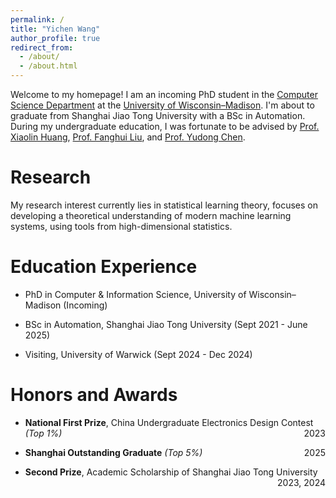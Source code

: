 ```yaml
---
permalink: /
title: "Yichen Wang"
author_profile: true
redirect_from: 
  - /about/
  - /about.html
---
```


Welcome to my homepage! I am an incoming PhD student in the [Computer Science Department](https://www.cs.wisc.edu/) at the [University of Wisconsin–Madison](https://www.wisc.edu/). I'm about to graduate from Shanghai Jiao Tong University with a BSc in Automation. During my undergraduate education, I was fortunate to be advised by [Prof. Xiaolin Huang](http://www.pami.sjtu.edu.cn/en/xiaolin), [Prof. Fanghui Liu](https://www.lfhsgre.org/index.html), and [Prof. Yudong Chen](https://pages.cs.wisc.edu/~yudongchen/).

Research
======
My research interest currently lies in statistical learning theory, focuses on developing a theoretical understanding of modern machine learning systems, using tools from high-dimensional statistics.

Education Experience
======
- PhD in Computer & Information Science, University of Wisconsin–Madison (Incoming)

- BSc in Automation, Shanghai Jiao Tong University (Sept 2021 - June 2025)

- Visiting, University of Warwick (Sept 2024 - Dec 2024) 

Honors and Awards
======
- **National First Prize**, China Undergraduate Electronics Design Contest *(Top 1%)* <span style="float: right;">2023</span>

- **Shanghai Outstanding Graduate** *(Top 5%)* <span style="float: right;">2025</span>

- **Second Prize**, Academic Scholarship of Shanghai Jiao Tong University <span style="float: right;">2023, 2024</span>
